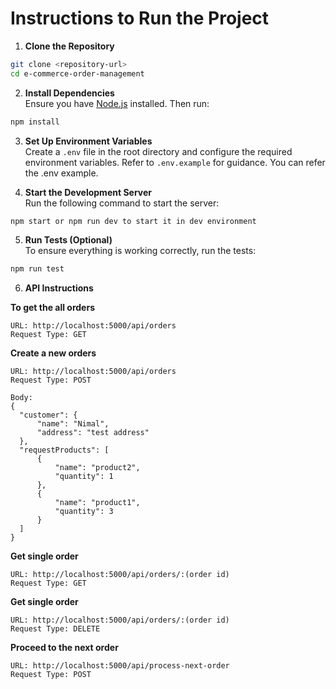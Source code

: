 # Instructions to Run the Project

1. **Clone the Repository**  
  ```bash
  git clone <repository-url>
  cd e-commerce-order-management
  ```

2. **Install Dependencies**  
  Ensure you have [Node.js](https://nodejs.org/) installed. Then run:  
  ```bash
  npm install
  ```

3. **Set Up Environment Variables**  
  Create a `.env` file in the root directory and configure the required environment variables. Refer to `.env.example` for guidance.
  You can refer the .env example.


4. **Start the Development Server**  
  Run the following command to start the server:  
  ```bash
  npm start or npm run dev to start it in dev environment
  ```

5. **Run Tests (Optional)**  
  To ensure everything is working correctly, run the tests:  
  ```bash
  npm run test
  ```


6. **API Instructions**  

  **To get the all orders**

    URL: http://localhost:5000/api/orders
    Request Type: GET

  **Create a new orders**

    URL: http://localhost:5000/api/orders
    Request Type: POST

    Body: 
    {
      "customer": {
          "name": "Nimal",
          "address": "test address"
      },
      "requestProducts": [
          {
              "name": "product2",
              "quantity": 1
          },
          {
              "name": "product1",
              "quantity": 3
          }
      ]
    }

  **Get single order**

    URL: http://localhost:5000/api/orders/:(order id)
    Request Type: GET


  **Get single order**

    URL: http://localhost:5000/api/orders/:(order id)
    Request Type: DELETE


  **Proceed to the next order**

    URL: http://localhost:5000/api/process-next-order
    Request Type: POST



